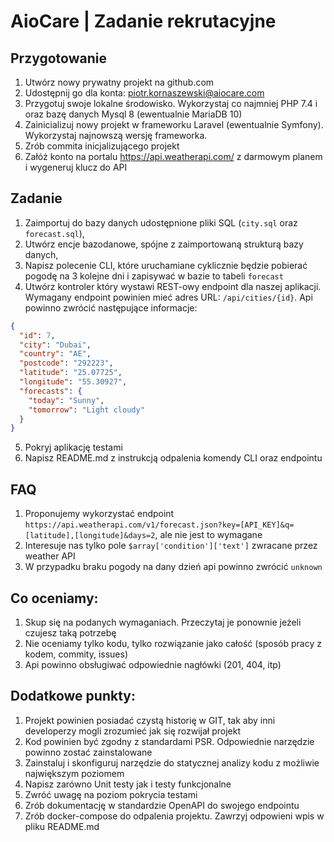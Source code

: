 # AioCare | Zadanie rekrutacyjne

## Przygotowanie
1. Utwórz nowy prywatny projekt na github.com
2. Udostępnij go dla konta: piotr.kornaszewski@aiocare.com
3. Przygotuj swoje lokalne środowisko. Wykorzystaj co najmniej PHP 7.4 i oraz bazę danych Mysql 8 (ewentualnie MariaDB 10) 
4. Zainicializuj nowy projekt w frameworku Laravel (ewentualnie Symfony). Wykorzystaj najnowszą wersję frameworka.
5. Zrób commita inicjalizującego projekt
6. Załóż konto na portalu https://api.weatherapi.com/ z darmowym planem i wygeneruj klucz do API

## Zadanie
1. Zaimportuj do bazy danych udostępnione pliki SQL (`city.sql` oraz `forecast.sql`),
2. Utwórz encje bazodanowe, spójne z zaimportowaną strukturą bazy danych,
3. Napisz polecenie CLI, które uruchamiane cyklicznie będzie pobierać pogodę na 3 kolejne dni i zapisywać w bazie to tabeli `forecast`
4. Utwórz kontroler który wystawi REST-owy endpoint dla naszej aplikacji. Wymagany endpoint powinien mieć adres URL: `/api/cities/{id}`. Api powinno zwrócić następujące informacje:
```json
{
  "id": 7,
  "city": "Dubai",
  "country": "AE",
  "postcode": "292223",
  "latitude": "25.07725",
  "longitude": "55.30927",
  "forecasts": {
    "today": "Sunny",
    "tomorrow": "Light cloudy"
  }
}
```
5. Pokryj aplikację testami
6. Napisz README.md z instrukcją odpalenia komendy CLI oraz endpointu 


## FAQ
1. Proponujemy wykorzystać endpoint `https://api.weatherapi.com/v1/forecast.json?key=[API_KEY]&q=[latitude],[longitude]&days=2`, ale nie jest to wymagane
2. Interesuje nas tylko pole `$array['condition']['text']` zwracane przez weather API
3. W przypadku braku pogody na dany dzień api powinno zwrócić `unknown`


## Co oceniamy:
1. Skup się na podanych wymaganiach. Przeczytaj je ponownie jeżeli czujesz taką potrzebę
2. Nie oceniamy tylko kodu, tylko rozwiązanie jako całość (sposób pracy z kodem, commity, issues)
3. Api powinno obsługiwać odpowiednie nagłówki (201, 404, itp)


## Dodatkowe punkty:
1. Projekt powinien posiadać czystą historię w GIT, tak aby inni developerzy mogli zrozumieć jak się rozwijał projekt
2. Kod powinien być zgodny z standardami PSR. Odpowiednie narzędzie powinno zostać zainstalowane
3. Zainstaluj i skonfiguruj narzędzie do statycznej analizy kodu z możliwie największym poziomem
4. Napisz zarówno Unit testy jak i testy funkcjonalne
5. Zwróć uwagę na poziom pokrycia testami
6. Zrób dokumentację w standardzie OpenAPI do swojego endpointu
7. Zrób docker-compose do odpalenia projektu. Zawrzyj odpowieni wpis w pliku README.md